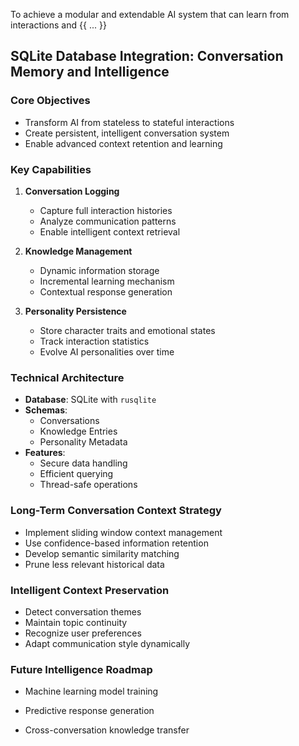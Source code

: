 To achieve a modular and extendable AI system that can learn from interactions and {{ ... }}

## SQLite Database Integration: Conversation Memory and Intelligence

### Core Objectives
- Transform AI from stateless to stateful interactions
- Create persistent, intelligent conversation system
- Enable advanced context retention and learning

### Key Capabilities
1. **Conversation Logging**
   - Capture full interaction histories
   - Analyze communication patterns
   - Enable intelligent context retrieval

2. **Knowledge Management**
   - Dynamic information storage
   - Incremental learning mechanism
   - Contextual response generation

3. **Personality Persistence**
   - Store character traits and emotional states
   - Track interaction statistics
   - Evolve AI personalities over time

### Technical Architecture
- **Database**: SQLite with `rusqlite`
- **Schemas**: 
  - Conversations
  - Knowledge Entries
  - Personality Metadata
- **Features**: 
  - Secure data handling
  - Efficient querying
  - Thread-safe operations

### Long-Term Conversation Context Strategy
- Implement sliding window context management
- Use confidence-based information retention
- Develop semantic similarity matching
- Prune less relevant historical data

### Intelligent Context Preservation
- Detect conversation themes
- Maintain topic continuity
- Recognize user preferences
- Adapt communication style dynamically

### Future Intelligence Roadmap
- Machine learning model training
- Predictive response generation

- Cross-conversation knowledge transfer